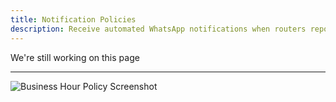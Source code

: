```yaml
---
title: Notification Policies
description: Receive automated WhatsApp notifications when routers report errors. You can also attach business hour policies to suppress unwanted notifications during certain hours. Notification policies use the timezone specified in the associated business hour policy.
---
```


We're still working on this page

---



![Business Hour Policy Screenshot](https://cdn.mikrocloud.com/documentation-assets/notification-policy.png)

